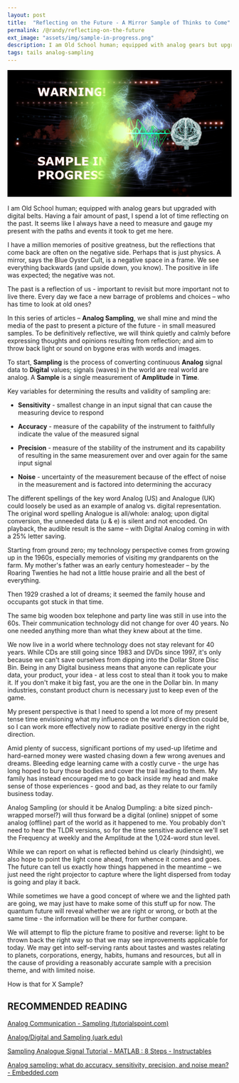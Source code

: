 ```yaml
---
layout: post
title:  "Reflecting on the Future - A Mirror Sample of Thinks to Come"
permalink: /@randy/reflecting-on-the-future
ext_image: "assets/img/sample-in-progress.png"
description: I am Old School human; equipped with analog gears but upgraded with digital belts. Having a fair amount of past, I spend a lot of time reflecting on the past. It seems like I always have a need to measure and gauge my present with the paths and events it took to get me here.
tags: tails analog-sampling
---
```


![](/assets/img/sample-in-progress.png)

<!-- <video width="720" height="480" controls>
   <source src="/assets/img/BlackHoleSon720.mp4" type="video/mp4">
</video> -->

I am Old School human; equipped with analog gears but upgraded with digital belts. Having a fair amount of past, I spend a lot of time reflecting on the past. It seems like I always have a need to measure and gauge my present with the paths and events it took to get me here. 

I have a million memories of positive greatness, but the reflections that come back are often on the negative side. Perhaps that is just physics. A mirror, says the Blue Oyster Cult, is a negative space in a frame. We see everything backwards (and upside down, you know). The positive in life was expected; the negative was not. 

The past is a reflection of us - important to revisit but more important not to live there. Every day we face a new barrage of problems and choices – who has time to look at old ones? 

In this series of articles – **Analog Sampling**, we shall mine and mind the media of the past to present a picture of the future - in small measured samples. To be definitively reflective, we will think quietly and calmly before expressing thoughts and opinions resulting from reflection; and aim to throw back light or sound on bygone eras with words and images. 

To start, **Sampling** is the process of converting continuous **Analog** signal data to **Digital** values; signals (waves) in the world are real world are analog. A **Sample** is a single measurement of **Amplitude** in **Time**. 

Key variables for determining the results and validity of sampling are: 

- **Sensitivity** - smallest change in an input signal that can cause the measuring device to respond 

- **Accuracy** - measure of the capability of the instrument to faithfully indicate the value of the measured signal 

- **Precision** - measure of the stability of the instrument and its capability of resulting in the same measurement over and over again for the same input signal 

- **Noise** - uncertainty of the measurement because of the effect of noise in the measurement and is factored into determining the accuracy 

The different spellings of the key word Analog (US) and Analogue (UK) could loosely be used as an example of analog vs. digital representation. The original word spelling Analogue is all/whole: analog; upon digital conversion, the unneeded data (u & e) is silent and not encoded. On playback, the audible result is the same – with Digital Analog coming in with a 25% letter saving. 

Starting from ground zero; my technology perspective comes from growing up in the 1960s, especially memories of visiting my grandparents on the farm. My mother's father was an early century homesteader – by the Roaring Twenties he had not a little house prairie and all the best of everything. 

Then 1929 crashed a lot of dreams; it seemed the family house and occupants got stuck in that time.  

The same big wooden box telephone and party line was still in use into the 60s. Their communication technology did not change for over 40 years. No one needed anything more than what they knew about at the time. 

We now live in a world where technology does not stay relevant for 40 years. While CDs are still going since 1983 and DVDs since 1997, it's only because we can't save ourselves from dipping into the Dollar Store Disc Bin. Being in any Digital business means that anyone can replicate your data, your product, your idea - at less cost to steal than it took you to make it. If you don't make it big fast, you are the one in the Dollar bin. In many industries, constant product churn is necessary just to keep even of the game. 

My present perspective is that I need to spend a lot more of my present tense time envisioning what my influence on the world's direction could be, so I can work more effectively now to radiate positive energy in the right direction. 

Amid plenty of success, significant portions of my used-up lifetime and hard-earned money were wasted chasing down a few wrong avenues and dreams. Bleeding edge learning came with a costly curve - the urge has long hoped to bury those bodies and cover the trail leading to them. My family has instead encouraged me to go back inside my head and make sense of those experiences - good and bad, as they relate to our family business today. 

Analog Sampling (or should it be Analog Dumpling: a bite sized pinch-wrapped morsel?) will thus forward be a digital (online) snippet of some analog (offline) part of the world as it happened to me. You probably don't need to hear the TLDR versions, so for the time sensitive audience we'll set the Frequency at weekly and the Amplitude at the 1,024-word stun level. 

While we can report on what is reflected behind us clearly (hindsight), we also hope to point the light cone ahead, from whence it comes and goes. The future can tell us exactly how things happened in the meantime – we just need the right projector to capture where the light dispersed from today is going and play it back. 

While sometimes we have a good concept of where we and the lighted path are going, we may just have to make some of this stuff up for now. The quantum future will reveal whether we are right or wrong, or both at the same time - the information will be there for further compare. 

We will attempt to flip the picture frame to positive and reverse: light to be thrown back the right way so that we may see improvements applicable for today. We may get into self-serving rants about tastes and wastes relating to planets, corporations, energy, habits, humans and resources, but all in the cause of providing a reasonably accurate sample with a precision theme, and with limited noise. 

How is that for X Sample? 

## RECOMMENDED READING

[Analog Communication - Sampling (tutorialspoint.com)](https://www.tutorialspoint.com/analog_communication/analog_communication_sampling.htm)

[Analog/Digital and Sampling (uark.edu)](http://csce.uark.edu/~ahnelson/CSCE4114/lectures/lecture11.pdf)

[Sampling Analogue Signal Tutorial - MATLAB : 8 Steps - Instructables](https://www.instructables.com/Sampling-Analogue-Signal-Tutorial-MATLAB/)

[Analog sampling: what do accuracy, sensitivity, precision, and noise mean? - Embedded.com](https://www.embedded.com/analog-sampling-what-do-accuracy-sensitivity-precision-and-noise-mean/)